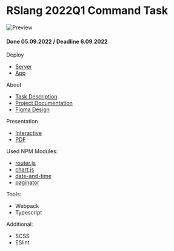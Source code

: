 # RSlang 2022Q1 Command Task

![Preview](https://user-images.githubusercontent.com/26232484/187568790-3b118f50-f773-4d1d-9100-4cc970a84dee.png)

#### Done 05.09.2022 / Deadline 6.09.2022 

Deploy
* [Server](https://rslang-learnwords-app.herokuapp.com/doc/)
* [App](https://rslang-team182-mrdoker1.herokuapp.com/)

About
* [Task Description](https://github.com/rolling-scopes-school/tasks/blob/master/tasks/stage-2/rs-lang/rslang.md)
* [Project Documentation](https://goofy-secure-b26.notion.site/RS-Lang-02cab7e30a424ca184c9284203e33e1e)
* [Figma Design](https://www.figma.com/community/file/1184081630965775971)

Presentation
* [Interactive](https://www.figma.com/proto/2WF9g7pRAwPl5InvHVDQZu/RS-Lang-Design?page-id=1497%3A2814&node-id=1500%3A2985&viewport=1540%2C358%2C0.17&scaling=contain&starting-point-node-id=1500%3A2985&hide-ui=1)
* [PDF](https://drive.google.com/file/d/1QImbkyo2pWFrkh3eR25eH72DbVcBAzdT/view?usp=sharing)

Used NPM Modules:
* [router.js](https://www.npmjs.com/package/routerjs)
* [chart.js](https://www.npmjs.com/package/chart.js)
* [date-and-time](https://www.npmjs.com/package/date-and-time)
* [paginator](https://www.npmjs.com/package/pagination)

Tools:
* Webpack
* Typescript

Additional:
* SCSS
* ESlint
